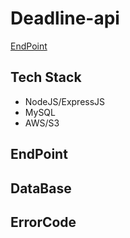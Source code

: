 # Deadline-api
[EndPoint](#EndPoint)
## Tech Stack
- NodeJS/ExpressJS
- MySQL
- AWS/S3
## EndPoint
## DataBase
## ErrorCode
